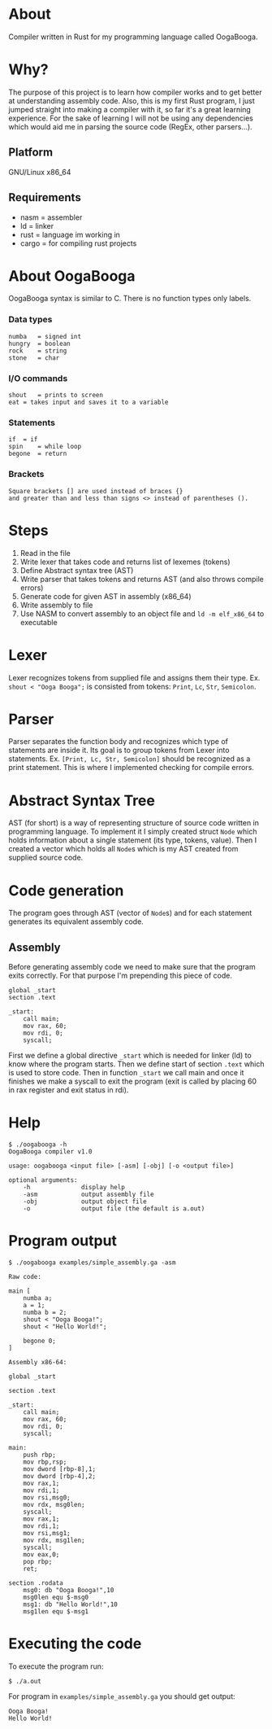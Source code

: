 # About

Compiler written in Rust for my programming language called OogaBooga.

# Why?

The purpose of this project is to learn how compiler works and to get better at understanding assembly code. Also, this is my first Rust program, I just jumped straight into making a compiler with it, so far it's a great learning experience. For the sake of learning I will not be using any dependencies which would aid me in parsing the source code (RegEx, other parsers...).

## Platform

GNU/Linux x86_64

## Requirements

- nasm	= assembler
- ld	= linker
- rust	= language im working in
- cargo	= for compiling rust projects

# About OogaBooga

OogaBooga syntax is similar to C. There is no function types only labels.

### Data types
```
numba 	= signed int
hungry 	= boolean
rock 	= string
stone 	= char
```
### I/O commands
```
shout	= prints to screen
eat	= takes input and saves it to a variable
```
### Statements
```
if	= if
spin	= while loop
begone	= return
```
### Brackets
```
Square brackets [] are used instead of braces {}
and greater than and less than signs <> instead of parentheses ().
```

# Steps

1. Read in the file
2. Write lexer that takes code and returns list of lexemes (tokens)
3. Define Abstract syntax tree (AST)
4. Write parser that takes tokens and returns AST (and also throws compile errors)
5. Generate code for given AST in assembly (x86_64)
6. Write assembly to file
7. Use NASM to convert assembly to an object file and `ld -m elf_x86_64` to executable

# Lexer

Lexer recognizes tokens from supplied file and assigns them their type.
Ex. `shout < "Ooga Booga";` is consisted from tokens: `Print`, `Lc`, `Str`, `Semicolon`.

# Parser

Parser separates the function body and recognizes which type of statements are inside it. Its goal is to group tokens from Lexer into statements.
Ex. `[Print, Lc, Str, Semicolon]` should be recognized as a print statement. This is where I implemented checking for compile errors.

# Abstract Syntax Tree

AST (for short) is a way of representing structure of source code written in programming language.
To implement it I simply created struct `Node` which holds information about a single statement (its type, tokens, value). Then I created a vector which holds all `Node`s which is my AST created from supplied source code.

# Code generation

The program goes through AST (vector of `Node`s) and for each statement generates its equivalent assembly code.

## Assembly

Before generating assembly code we need to make sure that the program exits correctly. For that purpose I'm prepending this piece of code. 
```
global _start
section .text

_start:
    call main;
    mov rax, 60;
    mov rdi, 0;
    syscall;
```
First we define a global directive `_start` which is needed for linker (ld) to know where the program starts. Then we define start of section `.text` which is used to store code.
Then in function `_start` we call main and once it finishes we make a syscall to exit the program (exit is called by placing 60 in rax register and exit status in rdi).

# Help
```
$ ./oogabooga -h
OogaBooga compiler v1.0
        
usage: oogabooga <input file> [-asm] [-obj] [-o <output file>]
    
optional arguments:
    -h              display help
    -asm            output assembly file
    -obj            output object file
    -o              output file (the default is a.out)

```

# Program output

```
$ ./oogabooga examples/simple_assembly.ga -asm

Raw code:

main [
	numba a;
	a = 1;
	numba b = 2;
	shout < "Ooga Booga!";
	shout < "Hello World!";

	begone 0;
]

Assembly x86-64:

global _start

section .text

_start:
    call main;
    mov rax, 60;
    mov rdi, 0;
    syscall;

main:
    push rbp;
    mov rbp,rsp;
    mov dword [rbp-8],1;
    mov dword [rbp-4],2;
    mov rax,1;
    mov rdi,1;
    mov rsi,msg0;
    mov rdx, msg0len;
    syscall;
    mov rax,1;
    mov rdi,1;
    mov rsi,msg1;
    mov rdx, msg1len;
    syscall;
    mov eax,0;
    pop rbp;
    ret;

section .rodata
    msg0: db "Ooga Booga!",10
    msg0len equ $-msg0
    msg1: db "Hello World!",10
    msg1len equ $-msg1
```

# Executing the code

To execute the program run:
```
$ ./a.out
```
For program in `examples/simple_assembly.ga` you should get output:
```
Ooga Booga!
Hello World!
```
